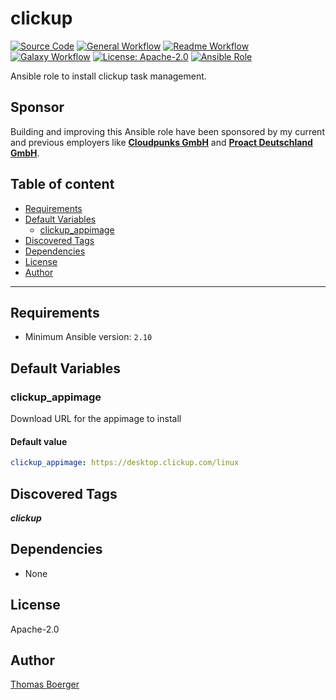 # clickup

[![Source Code](https://img.shields.io/badge/github-source%20code-blue?logo=github&amp;logoColor=white)](https://github.com/rolehippie/clickup)
[![General Workflow](https://github.com/rolehippie/clickup/actions/workflows/general.yml/badge.svg)](https://github.com/rolehippie/clickup/actions/workflows/general.yml)
[![Readme Workflow](https://github.com/rolehippie/clickup/actions/workflows/readme.yml/badge.svg)](https://github.com/rolehippie/clickup/actions/workflows/readme.yml)
[![Galaxy Workflow](https://github.com/rolehippie/clickup/actions/workflows/galaxy.yml/badge.svg)](https://github.com/rolehippie/clickup/actions/workflows/galaxy.yml)
[![License: Apache-2.0](https://img.shields.io/github/license/rolehippie/clickup)](https://github.com/rolehippie/clickup/blob/master/LICENSE)
[![Ansible Role](https://img.shields.io/badge/role-rolehippie.clickup-blue)](https://galaxy.ansible.com/rolehippie/clickup)

Ansible role to install clickup task management.

## Sponsor

Building and improving this Ansible role have been sponsored by my current and previous employers like **[Cloudpunks GmbH](https://cloudpunks.de)** and **[Proact Deutschland GmbH](https://www.proact.eu)**.

## Table of content

- [Requirements](#requirements)
- [Default Variables](#default-variables)
  - [clickup_appimage](#clickup_appimage)
- [Discovered Tags](#discovered-tags)
- [Dependencies](#dependencies)
- [License](#license)
- [Author](#author)

---

## Requirements

- Minimum Ansible version: `2.10`


## Default Variables

### clickup_appimage

Download URL for the appimage to install

#### Default value

```YAML
clickup_appimage: https://desktop.clickup.com/linux
```

## Discovered Tags

**_clickup_**


## Dependencies

- None

## License

Apache-2.0

## Author

[Thomas Boerger](https://github.com/tboerger)
